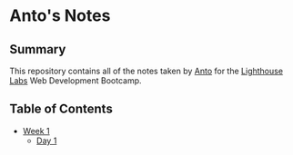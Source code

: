 # Anto's Notes

## Summary 

This repository contains all of the notes taken by [Anto](https://github.com/antotm99) for the [Lighthouse Labs](https://www.lighthouselabs.ca/) Web Development Bootcamp.

## Table of Contents
* [Week 1](/Week_1)
  * [Day 1](Week_1/Day_1)